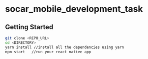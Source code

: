 # socar_mobile_development_task


## Getting Started
```bash
git clone <REPO_URL>
cd <DIRECTORY>
yarn install //install all the dependencies using yarn
npm start   //run your react native app
```
